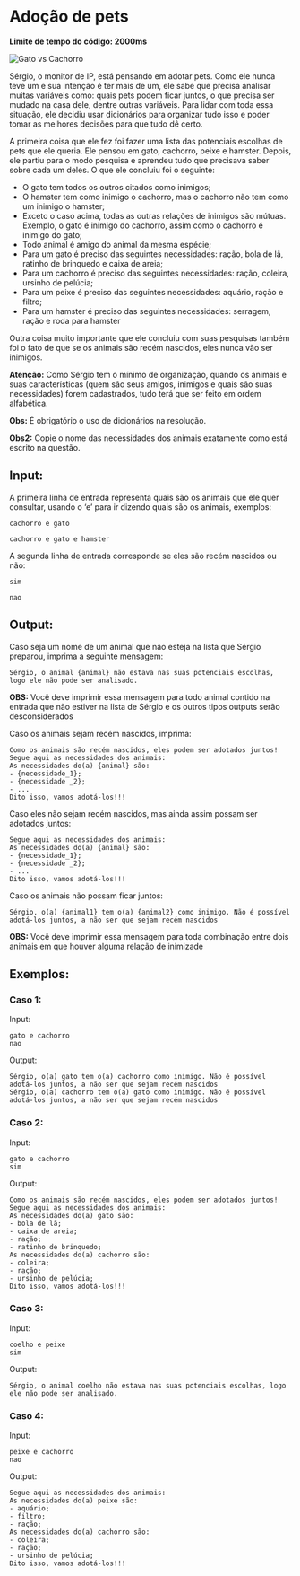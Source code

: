 # Adoção de pets

**Limite de tempo do código: 2000ms**

![Gato vs Cachorro](https://thumbs.gfycat.com/HauntingHorribleAmericansaddlebred-max-1mb.gif)

Sérgio, o monitor de IP, está pensando em adotar pets. Como ele nunca teve um e sua intenção é ter mais de um, ele sabe que precisa analisar muitas variáveis como: quais pets podem ficar juntos, o que precisa ser mudado na casa dele, dentre outras variáveis. Para lidar com toda essa situação, ele decidiu usar dicionários para organizar tudo isso e poder tomar as melhores decisões para que tudo dê certo.

A primeira coisa que ele fez foi fazer uma lista das potenciais escolhas de pets que ele queria. Ele pensou em gato, cachorro, peixe e hamster. Depois, ele partiu para o modo pesquisa e aprendeu tudo que precisava saber sobre cada um deles. O que ele concluiu foi o seguinte:

- O gato tem todos os outros citados como inimigos;
- O hamster tem como inimigo o cachorro, mas o cachorro não tem como um inimigo o hamster;
- Exceto o caso acima, todas as outras relações de inimigos são mútuas. Exemplo, o gato é inimigo do cachorro, assim como o cachorro é inimigo do gato;
- Todo animal é amigo do animal da mesma espécie;
- Para um gato é preciso das seguintes necessidades: ração, bola de lã, ratinho de brinquedo e caixa de areia;
- Para um cachorro é preciso das seguintes necessidades: ração, coleira, ursinho de pelúcia;
- Para um peixe é preciso das seguintes necessidades: aquário, ração e filtro;
- Para um hamster é preciso das seguintes necessidades: serragem, ração e roda para hamster

Outra coisa muito importante que ele concluiu com suas pesquisas também foi o fato de que se os animais são recém nascidos, eles nunca vão ser inimigos.

**Atenção:** Como Sérgio tem o mínimo de organização, quando os animais e suas características (quem são seus amigos, inimigos e quais são suas necessidades) forem cadastrados, tudo terá que ser feito em ordem alfabética.

**Obs:** É obrigatório o uso de dicionários na resolução.

**Obs2:** Copie o nome das necessidades dos animais exatamente como está escrito na questão.

## Input:

A primeira linha de entrada representa quais são os animais que ele quer consultar, usando o ‘e’ para ir dizendo quais são os animais, exemplos:

```
cachorro e gato
```

```
cachorro e gato e hamster
```

A segunda linha de entrada corresponde se eles são recém nascidos ou não:

```
sim
```

```
nao
```

## Output:

Caso seja um nome de um animal que não esteja na lista que Sérgio preparou, imprima a seguinte mensagem:

```
Sérgio, o animal {animal} não estava nas suas potenciais escolhas, logo ele não pode ser analisado.
```

**OBS:** Você deve imprimir essa mensagem para todo animal contido na entrada que não estiver na lista de Sérgio e os outros tipos outputs serão desconsiderados

Caso os animais sejam recém nascidos, imprima:

```
Como os animais são recém nascidos, eles podem ser adotados juntos!
Segue aqui as necessidades dos animais:
As necessidades do(a) {animal} são:
- {necessidade_1};
- {necessidade _2};
- ...
Dito isso, vamos adotá-los!!!
```

Caso eles não sejam recém nascidos, mas ainda assim possam ser adotados juntos:

```
Segue aqui as necessidades dos animais:
As necessidades do(a) {animal} são:
- {necessidade_1};
- {necessidade _2};
- ...
Dito isso, vamos adotá-los!!!
```

Caso os animais não possam ficar juntos:

```
Sérgio, o(a) {animal1} tem o(a) {animal2} como inimigo. Não é possível adotá-los juntos, a não ser que sejam recém nascidos
```

**OBS:** Você deve imprimir essa mensagem para toda combinação entre dois animais em que houver alguma relação de inimizade

## Exemplos:

### Caso 1:

Input:
```
gato e cachorro
nao
```

Output:
```
Sérgio, o(a) gato tem o(a) cachorro como inimigo. Não é possível adotá-los juntos, a não ser que sejam recém nascidos
Sérgio, o(a) cachorro tem o(a) gato como inimigo. Não é possível adotá-los juntos, a não ser que sejam recém nascidos
```

### Caso 2:

Input:
```
gato e cachorro
sim
```

Output:
```
Como os animais são recém nascidos, eles podem ser adotados juntos!
Segue aqui as necessidades dos animais:
As necessidades do(a) gato são:
- bola de lã;
- caixa de areia;
- ração;
- ratinho de brinquedo;
As necessidades do(a) cachorro são:
- coleira;
- ração;
- ursinho de pelúcia;
Dito isso, vamos adotá-los!!!
```

### Caso 3:

Input:
```
coelho e peixe
sim
```

Output:
```
Sérgio, o animal coelho não estava nas suas potenciais escolhas, logo ele não pode ser analisado.
```

### Caso 4:

Input:
```
peixe e cachorro
nao
```

Output:
```
Segue aqui as necessidades dos animais:
As necessidades do(a) peixe são:
- aquário;
- filtro;
- ração;
As necessidades do(a) cachorro são:
- coleira;
- ração;
- ursinho de pelúcia;
Dito isso, vamos adotá-los!!!
```
